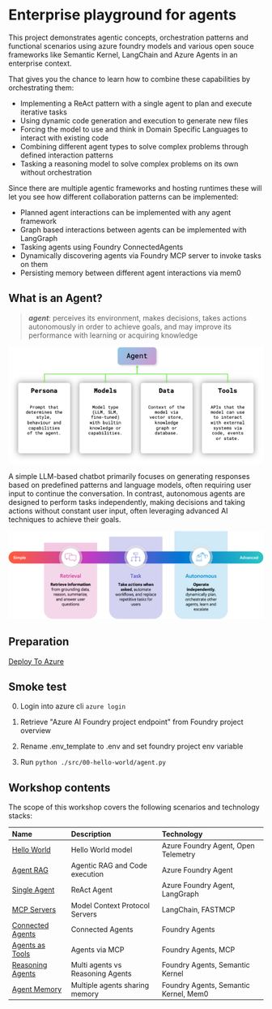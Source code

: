 # Enterprise playground for agents

This project demonstrates agentic concepts, orchestration patterns and functional scenarios using azure foundry models and various open souce frameworks like Semantic Kernel, LangChain and Azure Agents in an enterprise context.

That gives you the chance to learn how to combine these capabilities by orchestrating them:
- Implementing a ReAct pattern with a single agent to plan and execute iterative tasks
- Using dynamic code generation and execution to generate new files
- Forcing the model to use and think in Domain Specific Languages to interact with existing code
- Combining different agent types to solve complex problems through defined interaction patterns
- Tasking a reasoning model to solve complex problems on its own without orchestration

Since there are multiple agentic frameworks and hosting runtimes these will let you see how different collaboration patterns can be implemented:
- Planned agent interactions can be implemented with any agent framework
- Graph based interactions between agents can be implemented with LangGraph
- Tasking agents using Foundry ConnectedAgents
- Dynamically discovering agents via Foundry MCP server to invoke tasks on them
- Persisting memory between different agent interactions via mem0

## What is an Agent?

> ***agent***: 	perceives its environment, makes decisions, takes actions autonomously in order to achieve goals, and may improve its performance with learning or acquiring knowledge 

![What is an agent](./agents.png)

A simple LLM-based chatbot primarily focuses on generating responses based on predefined patterns and language models, often requiring user input to continue the conversation. In contrast, autonomous agents are designed to perform tasks independently, making decisions and taking actions without constant user input, often leveraging advanced AI techniques to achieve their goals. 

![Spectrum of agentic behaviour](./spectrum.png)

## Preparation

[Deploy To Azure](https://portal.azure.com/#create/Microsoft.Template/uri/https%3A%2F%2Fraw.githubusercontent.com%2Fazure-ai-foundry%2Ffoundry-samples%2Frefs%2Fheads%2Fmain%2Fsamples%2Fmicrosoft%2Finfrastructure-setup%2F40-basic-agent-setup%2Fbasic-setup.json)


## Smoke test

0. Login into azure cli `azure login`

1. Retrieve "Azure AI Foundry project endpoint" from Foundry project overview 

2. Rename .env_template to .env and set foundry project env variable

3. Run `python ./src/00-hello-world/agent.py`


## Workshop contents

The scope of this workshop covers the following scenarios and technology stacks:

| Name | Description | Technology  |
| :-- | :--| :-- |
| [Hello World](./src/00-hello-world/README.md) | Hello World model | Azure Foundry Agent, Open Telemetry |
| [Agent RAG](./src/01-agents-rag/README.md) | Agentic RAG and Code execution | Azure Foundry Agent |
| [Single Agent](./src/02-react-agents/README.md) | ReAct Agent | Azure Foundry Agent, LangGraph |
| [MCP Servers](./src/03-mcp-servers/README.mdy) | Model Context Protocol Servers| LangChain, FASTMCP |
| [Connected Agents](./src/04-connected-agents/README.md) | Connected Agents | Foundry Agents |
| [Agents as Tools](./src/05-agents-as-tools/README.md) | Agents via MCP | Foundry Agents, MCP |
| [Reasoning Agents](./src/06-reasoning-agents/README.md) | Multi agents vs Reasoning Agents | Foundry Agents, Semantic Kernel |
| [Agent Memory](./src/07-agent-memory/README.md) | Multiple agents sharing memory | Foundry Agents, Semantic Kernel, Mem0 |
